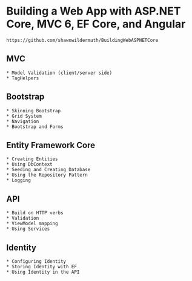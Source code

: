 # Building a Web App with ASP.NET Core, MVC 6, EF Core, and Angular
    https://github.com/shawnwildermuth/BuildingWebASPNETCore

## MVC
    * Model Validation (client/server side)
    * TagHelpers

## Bootstrap
    * Skinning Bootstrap
    * Grid System
    * Navigation
    * Bootstrap and Forms

## Entity Framework Core
    * Creating Entities
    * Using DbContext
    * Seeding and Creating Database
    * Using the Repository Pattern
    * Logging

## API
    * Build on HTTP verbs
    * Validation
    * ViewModel mapping
    * Using Services

## Identity
    * Configuring Identity
    * Storing Identity with EF
    * Using Identity in the API